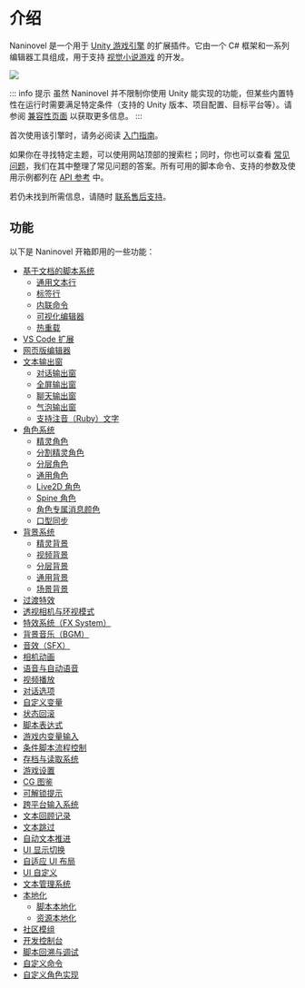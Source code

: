 # 介绍

Naninovel 是一个用于 [Unity 游戏引擎](https://unity3d.com) 的扩展插件。它由一个 C# 框架和一系列编辑器工具组成，用于支持 [视觉小说游戏](https://zh.wikipedia.org/wiki/视觉小说) 的开发。

![](https://www.youtube.com/watch?v=lRxIKDU9z4k)

::: info 提示
虽然 Naninovel 并不限制你使用 Unity 能实现的功能，但某些内置特性在运行时需要满足特定条件（支持的 Unity 版本、项目配置、目标平台等）。请参阅 [兼容性页面](/zh/guide/compatibility) 以获取更多信息。
:::

首次使用该引擎时，请务必阅读 [入门指南](/zh/guide/getting-started)。

如果你在寻找特定主题，可以使用网站顶部的搜索栏；同时，你也可以查看 [常见问题](/zh/faq/)，我们在其中整理了常见问题的答案。所有可用的脚本命令、支持的参数及使用示例都列在 [API 参考](/zh/api/) 中。  

若仍未找到所需信息，请随时 [联系售后支持](/zh/support/#naninovel-support)。

## 功能

以下是 Naninovel 开箱即用的一些功能：

* [基于文档的脚本系统](/zh/guide/naninovel-scripts)
  * [通用文本行](/zh/guide/naninovel-scripts#generic-text-lines)
  * [标签行](/zh/guide/naninovel-scripts#label-lines)
  * [内联命令](/zh/guide/naninovel-scripts#command-inlining)
  * [可视化编辑器](/zh/guide/naninovel-scripts#visual-editor)
  * [热重载](/zh/guide/naninovel-scripts#hot-reload)
* [VS Code 扩展](/zh/guide/ide-extension)
* [网页版编辑器](/zh/guide/editor)
* [文本输出窗](/zh/guide/text-printers)
  * [对话输出窗](/zh/guide/text-printers#dialogue-printer)
  * [全屏输出窗](/zh/guide/text-printers#fullscreen-printer)
  * [聊天输出窗](/zh/guide/text-printers#chat-printer)
  * [气泡输出窗](/zh/guide/text-printers#bubble-printer)
  * [支持注音（Ruby）文字](/zh/guide/text-printers.html#text-styles)
* [角色系统](/zh/guide/characters)
  * [精灵角色](/zh/guide/characters#sprite-characters)
  * [分割精灵角色](/zh/guide/characters#diced-sprite-characters)
  * [分层角色](/zh/guide/characters#layered-characters)
  * [通用角色](/zh/guide/characters#generic-characters)
  * [Live2D 角色](/zh/guide/characters#live2d-characters)
  * [Spine 角色](/zh/guide/characters#spine-characters)
  * [角色专属消息颜色](/zh/guide/characters#message-colors)
  * [口型同步](/zh/guide/characters#lip-sync)
* [背景系统](/zh/guide/backgrounds)
  * [精灵背景](/zh/guide/backgrounds#sprite-backgrounds)
  * [视频背景](/zh/guide/backgrounds#video-backgrounds)
  * [分层背景](/zh/guide/backgrounds#layered-backgrounds)
  * [通用背景](/zh/guide/backgrounds#generic-backgrounds)
  * [场景背景](/zh/guide/backgrounds#scene-backgrounds)
* [过渡特效](/zh/guide/transition-effects)
* [透视相机与环视模式](https://youtu.be/rC6C9mA7Szw)
* [特效系统（FX System）](/zh/guide/special-effects)
* [背景音乐（BGM）](/zh/guide/audio#background-music)
* [音效（SFX）](/zh/guide/audio#sound-effects)
* [相机动画](/zh/api/#camera)
* [语音与自动语音](/zh/guide/voicing)
* [视频播放](/zh/guide/movies)
* [对话选项](/zh/guide/choices)
* [自定义变量](/zh/guide/custom-variables)
* [状态回滚](https://youtu.be/HJnOoUrqHis)
* [脚本表达式](/zh/guide/script-expressions)
* [游戏内变量输入](/zh/api/#input)
* [条件脚本流程控制](/zh/api/#if)
* [存档与读取系统](/zh/guide/save-load-system)
* [游戏设置](/zh/guide/game-settings)
* [CG 图鉴](/zh/guide/unlockable-items#cg-gallery)
* [可解锁提示](/zh/guide/unlockable-items#tips)
* [跨平台输入系统](/zh/guide/input-processing)
* [文本回顾记录](/zh/guide/text-printers#printer-backlog)
* [文本跳过](/zh/guide/text-printers#text-skipping)
* [自动文本推进](/zh/guide/text-printers#auto-advance-text)
* [UI 显示切换](/zh/guide/user-interface#ui-toggling)
* [自适应 UI 布局](/zh/guide/user-interface#adaptive-ui-layout)
* [UI 自定义](/zh/guide/user-interface#ui-customization)
* [文本管理系统](/zh/guide/managed-text)
* [本地化](/zh/guide/localization)
  * [脚本本地化](/zh/guide/localization#scripts-localization)
  * [资源本地化](/zh/guide/localization#resources-localization)
* [社区模组](/zh/guide/community-modding)
* [开发控制台](/zh/guide/development-console)
* [脚本回溯与调试](/zh/guide/naninovel-scripts#scripts-debug)
* [自定义命令](/zh/guide/custom-commands)
* [自定义角色实现](/zh/guide/custom-actor-implementations)

